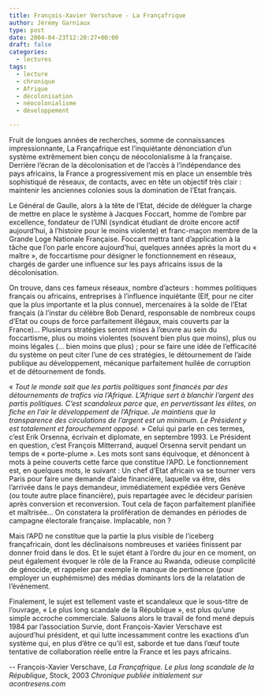 ```yaml
---
title: François-Xavier Verschave - La Françafrique
author: Jérémy Garniaux
type: post
date: 2004-04-23T12:20:27+00:00
draft: false
categories:
  - lectures
tags:
  - lecture
  - chronique
  - Afrique
  - décolonisation
  - néocolonialisme
  - développement

---
```

Fruit de longues années de recherches, somme de connaissances impressionnante, La Françafrique est l’inquiétante dénonciation d’un système extrêmement bien conçu de néocolonialisme à la française. Derrière l’écran de la décolonisation et de l’accès à l’indépendance des pays africains, la France a progressivement mis en place un ensemble très sophistiqué de réseaux, de contacts, avec en tête un objectif très clair : maintenir les anciennes colonies sous la domination de l’Etat français.

Le Général de Gaulle, alors à la tête de l’Etat, décide de déléguer la charge de mettre en place le système à Jacques Foccart, homme de l’ombre par excellence, fondateur de l’UNI (syndicat étudiant de droite encore actif aujourd’hui, à l’histoire pour le moins violente) et franc-maçon membre de la Grande Loge Nationale Française. Foccart mettra tant d’application à la tâche que l’on parle encore aujourd’hui, quelques années après la mort du « maître », de foccartisme pour désigner le fonctionnement en réseaux, chargés de garder une influence sur les pays africains issus de la décolonisation.

On trouve, dans ces fameux réseaux, nombre d’acteurs : hommes politiques français ou africains, entreprises à l’influence inquiétante (Elf, pour ne citer que la plus importante et la plus connue), mercenaires à la solde de l’Etat français (à l’instar du célèbre Bob Denard, responsable de nombreux coups d’Etat ou coups de force parfaitement illégaux, mais couverts par la France)… Plusieurs stratégies seront mises à l’œuvre au sein du foccartisme, plus ou moins violentes (souvent bien plus que moins), plus ou moins légales (… bien moins que plus) ; pour se faire une idée de l’efficacité du système on peut citer l’une de ces stratégies, le détournement de l’aide publique au développement, mécanique parfaitement huilée de corruption et de détournement de fonds.

« *Tout le monde sait que les partis politiques sont financés par des détournements de trafics via l’Afrique. L’Afrique sert à blanchir l’argent des partis politiques. C’est scandaleux parce que, en pervertissant les élites, on fiche en l’air le développement de l’Afrique. Je maintiens que la transparence des circulations de l’argent est un minimum. Le Président y est totalement et farouchement opposé.* » Celui qui parle en ces termes, c’est Erik Orsenna, écrivain et diplomate, en septembre 1993. Le Président en question, c’est François Mitterrand, auquel Orsenna servit pendant un temps de « porte-plume ». Les mots sont sans équivoque, et dénoncent à mots à peine couverts cette farce que constitue l’APD. Le fonctionnement est, en quelques mots, le suivant : Un chef d’Etat africain va se tourner vers Paris pour faire une demande d’aide financière, laquelle va être, dès l’arrivée dans le pays demandeur, immédiatement expédiée vers Genève (ou toute autre place financière), puis repartagée avec le décideur parisien après conversion et reconversion. Tout cela de façon parfaitement planifiée et maîtrisée… On constatera la prolifération de demandes en périodes de campagne électorale française. Implacable, non ?

Mais l’APD ne constitue que la partie la plus visible de l’iceberg françafricain, dont les déclinaisons nombreuses et variées finissent par donner froid dans le dos. Et le sujet étant à l’ordre du jour en ce moment, on peut également évoquer le rôle de la France au Rwanda, odieuse complicité de génocide, et rappeler par exemple le manque de pertinence (pour employer un euphémisme) des médias dominants lors de la relatation de l’événement.

Finalement, le sujet est tellement vaste et scandaleux que le sous-titre de l’ouvrage, « Le plus long scandale de la République », est plus qu’une simple accroche commerciale. Saluons alors le travail de fond mené depuis 1984 par l’association Survie, dont François-Xavier Verschave est aujourd’hui président, et qui lutte incessamment contre les exactions d’un système qui, en plus d’être ce qu’il est, saborde et tue dans l’œuf toute tentative de collaboration réelle entre la France et les pays africains.

-- François-Xavier Verschave, _La Françafrique. Le plus long scandale de la République_, Stock, 2003
_Chronique publiée initialement sur acontresens.com_